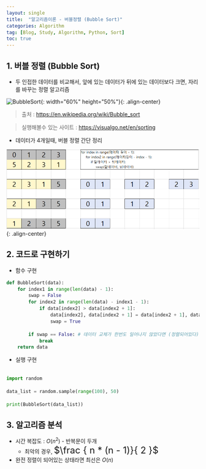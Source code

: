 ```yaml
---
layout: single
title:  "알고리즘이론 - 버블정렬 (Bubble Sort)"
categories: Algorithm
tag: [Blog, Study, Algorithm, Python, Sort]
toc: true
---
```


## 1. 버블 정렬 (Bubble Sort)

* 두 인접한 데이터를 비교해서, 앞에 있는 데이터가 뒤에 있는 데이터보다 크면, 자리를 바꾸는 정렬 알고리즘

![BubbleSort](https://upload.wikimedia.org/wikipedia/commons/c/c8/Bubble-sort-example-300px.gif){: width="60%" height="50%"}{: .align-center}
> 출처 : <https://en.wikipedia.org/wiki/Bubble_sort>

> 실행해볼수 있는 사이트 : <https://visualgo.net/en/sorting>

* 데이터가 4개일때, 버블 정렬 간단 정리

![SimpleBubbleSort](/images/2023-01-02-SortingAlgorithm-BubbleSort_posting/BubbleSort_Simply.png){: .align-center}

## 2. 코드로 구현하기

* 함수 구현
```python
def BubbleSort(data):
    for index1 in range(len(data) - 1):
        swap = False
        for index2 in range(len(data) - index1 - 1):
            if data[index2] > data[index2 + 1]:
                data[index2], data[index2 + 1] = data[index2 + 1], data[index2]
                swap = True
        
        if swap == False: # 데이터 교체가 한번도 일어나지 않았다면 (정렬되어있다)
            break
    return data
```

* 실행 구현
```python

import random

data_list = random.sample(range(100), 50)

print(BubbleSort(data_list))

```

## 3. 알고리즘 분석

* 시간 복잡도 : $O(n^2)$ - 반복문이 두개
  * 최악의 경우, <font size=5em>$\frac { n * (n - 1)}{ 2 }$</font>
* 완전 정렬이 되어있는 상태라면 최선은 $O(n)$